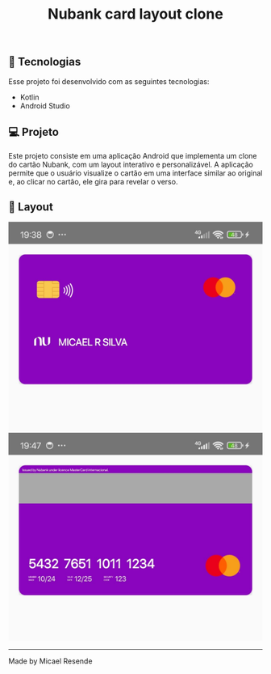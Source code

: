 <h1 align="center">Nubank card layout clone</h1>
<br>

## 🚀 Tecnologias

Esse projeto foi desenvolvido com as seguintes tecnologias:
- Kotlin
- Android Studio


## 💻 Projeto

Este projeto consiste em uma aplicação Android que implementa um clone do cartão Nubank, com um layout interativo e personalizável. A aplicação permite que o usuário visualize o cartão em uma interface similar ao original e, ao clicar no cartão, ele gira para revelar o verso.


## 🔖 Layout

![Mobile 1](https://github.com/Micael-Resende/Card-Clone/blob/master/imagens/cartao-frente.jpg)
![Mobile 1](https://github.com/Micael-Resende/Card-Clone/blob/master/imagens/cartao-verso.jpg)

---

Made by Micael Resende
